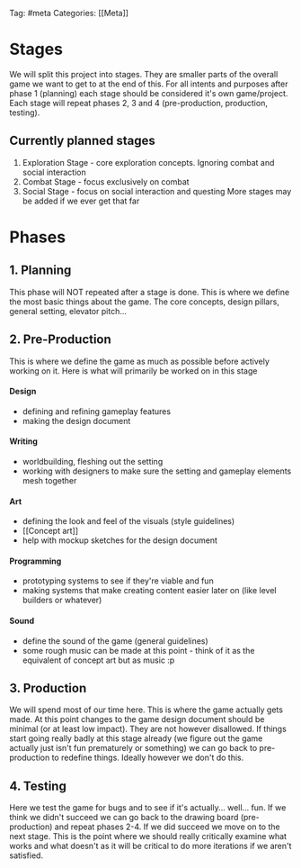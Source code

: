 Tag: #meta 
Categories: [[Meta]]

# Stages
We will split this project into stages. They are smaller parts of the overall game we want to get to at the end of this. For all intents and purposes after phase 1 (planning) each stage should be considered it's own game/project. Each stage will repeat phases 2, 3 and 4 (pre-production, production, testing).
## Currently planned stages
1. Exploration Stage - core exploration concepts. Ignoring combat and social interaction
2. Combat Stage - focus exclusively on combat
3. Social Stage - focus on social interaction and questing
More stages may be added if we ever get that far

# Phases
## 1. Planning
This phase will NOT repeated after a stage is done. This is where we define the most basic things about the game. The core concepts, design pillars, general setting, elevator pitch...
## 2. Pre-Production
This is where we define the game as much as possible before actively working on it.
Here is what will primarily be worked on in this stage
#### Design
- defining and refining gameplay features
- making the design document
#### Writing
- worldbuilding, fleshing out the setting
- working with designers to make sure the setting and gameplay elements mesh together
#### Art
- defining the look and feel of the visuals (style guidelines)
- [[Concept art]]
- help with mockup sketches for the design document
#### Programming
- prototyping systems to see if they're viable and fun
- making systems that make creating content easier later on (like level builders or whatever)
#### Sound
- define the sound of the game (general guidelines)
- some rough music can be made at this point - think of it as the equivalent of concept art but as music :p
## 3. Production
We will spend most of our time here. This is where the game actually gets made. At this point changes to the game design document should be minimal (or at least low impact). They are not however disallowed. 
If things start going really badly at this stage already (we figure out the game actually just isn't fun prematurely or something) we can go back to pre-production to redefine things. Ideally however we don't do this.
## 4. Testing
Here we test the game for bugs and to see if it's actually... well... fun. If we think we didn't succeed we can go back to the drawing board (pre-production) and repeat phases 2-4. If we did succeed we move on to the next stage.
This is the point where we should really critically examine what works and what doesn't as it will be critical to do more iterations if we aren't satisfied.